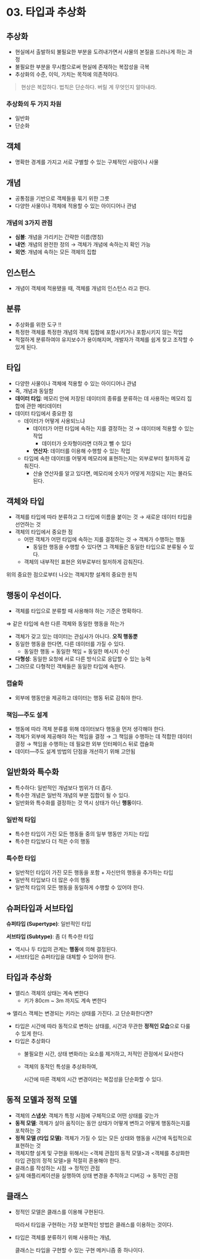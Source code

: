 # 03. 타입과 추상화

## 추상화

- 현실에서 출발하되 불필요한 부분을 도려내가면서 사물의 본질을 드러나게 하는 과정
- 불필요한 부분을 무시함으로써 현실에 존재하는 복잡성을 극복
- 추상화의 수준, 이익, 가치는 목적에 의존적이다.

> 현상은 복잡하다. 법칙은 단순하다. 버릴 게 무엇인지 알아내라.
> 

### 추상화의 두 가지 차원

- 일반화
- 단순화

## 객체

- 명확한 경계를 가지고 서로 구별할 수 있는 구체적인 사람이나 사물

## 개념

- 공통점을 기반으로 객체들을 묶기 위한 그릇
- 다양한 사물이나 객체에 적용할 수 있는 아이디어나 관념

### 개념의 3가지 관점

- **심볼**: 개념을 가리키는 간략한 이름(명칭)
- **내연**: 개념의 완전한 정의 → 객체가 개념에 속하는지 확인 가능
- **외연**: 개념에 속하는 모든 객체의 집합

## 인스턴스

- 개념이 객체에 적용됐을 때, 객체를 개념의 인스턴스 라고 한다.

## 분류

- 추상화를 위한 도구 !!
- 특정한 객체를 특정한 개념의 객체 집합에 포함시키거나 포함시키지 않는 작업
- 적절하게 분류하여야 유지보수가 용이해지며, 개발자가 객체를 쉽게 찾고 조작할 수 있게 된다.

## 타입

- 다양한 사물이나 객체에 적용할 수 있는 아이디어나 관념
- 즉, 개념과 동일함
- **데이터 타입**: 메모리 안에 저장된 데이터의 종류를 분류하는 데 사용하는 메모리 집합에 관한 메타데이터
- 데이터 타입에서 중요한 점
    - 데이터가 어떻게 사용되느냐
        - 데이터가 어떤 타입에 속하는 지를 결정하는 것 → 데이터에 적용할 수 있는 작업
            - 데이터가 숫자형이라면 더하고 뺄 수 있다
        - **연산자**: 데이터를 이용해 수행할 수 있는 작업
    - 타입에 속한 데이터를 어떻게 메모리에 표현하는지는 외부로부터 철저하게 감춰진다.
        - 산술 연산자를 알고 있다면, 메모리에 숫자가 어덯게 저장되는 지는 몰라도 된다.

## 객체와 타입

- 객체를 타입에 따라 분류하고 그 타입에 이름을 붙이는 것 → 새로운 데이터 타입을 선언하는 것
- 객체의 타입에서 중요한 점
    - 어떤 객체가 어떤 타입에 속하는 지를 결정하는 것 → 객체가 수행하는 행동
        - 동일한 행동을 수행할 수 있다면 그 객체들은 동일한 타입으로 분류될 수 있다.
    - 객체의 내부적인 표현은 외부로부터 철저하게 감춰진다.

위의 중요한 점으로부터 나오는 객체지향 설계의 중요한 원칙

## 행동이 우선이다.

- 객체를 타입으로 분류할 때 사용해야 하는 기준은 명확하다.

⇒ 같은 타입에 속한 다른 객체와 동일한 행동을 하는가

- 객체가 갖고 있는 데이터는 관심사가 아니다. **오직 행동뿐**
- 동일한 행동을 한다면, 다른 데이터를 가질 수 있다.
    - 동일한 행동 = 동일한 책임 = 동일한 메시지 수신
- **다형성**: 동일한 요청에 서로 다른 방식으로 응답할 수 있는 능력
- 그러므로 다형적인 객체들은 동일한 타입에 속한다.

### 캡슐화

- 외부에 행동만을 제공하고 데이터는 행동 뒤로 감춰야 한다.

### 책임—주도 설계

- 행동에 따라 객체 분류를 위해 데이터보다 행동을 먼저 생각해야 한다.
- 객체가 외부에 제공해야 하는 책임을 결정 → 그 책임을 수행하는 데 적합한 데이터 결정 → 책임을 수행하는 데 필요한 외부 인터페이스 뒤로 캡슐화
- 데이터—주도 설계 방법의 단점을 개선하기 위해 고안됨

## 일반화와 특수화

- 특수하다: 일반적인 개념보다 범위가 더 좁다.
- 특수한 개념은 일반적 개념의 부분 집합이 될 수 있다.
- 일반화와 특수화를 결정하는 것 역시 상태가 아닌 **행동**이다.

### 일반적 타입

- 특수한 타입이 가진 모든 행동들 중의 일부 행동만 가지는 타입
- 특수한 타입보다 더 적은 수의 행동

### 특수한 타입

- 일반적인 타입이 가진 모든 행동을 포함 + 자신만의 행동을 추가하는 타입
- 일반적 타입보다 더 많은 수의 행동
- 일반적 타입의 모든 행동을 동일하게 수행할 수 있어야 한다.

## 슈퍼타입과 서브타입

**슈퍼타입 (Supertype)**: 일반적인 타입

**서브타입 (Subtype)**: 좀 더 특수한 타입

- 역시나 두 타입의 관계는 **행동**에 의해 결정된다.
- 서브타입은 슈퍼타입을 대체할 수 있어야 한다.

## 타입과 추상화

- 앨리스 객체의 상태는 계속 변한다
    - 키가 80cm ~ 3m 까지도 계속 변한다

⇒ 앨리스 객체는 변경되는 키라는 상태를 가진다. 고 단순화한다면?

- 타입은 시간에 따라 동적으로 변하는 상태를, 시간과 무관한 **정적인 모습**으로 다룰 수 있게 한다.
- 타입은 추상화다
    - 불필요한 시간, 상태 변화라는 요소를 제거하고, 저적인 관점에서 묘사한다
    - 객체의 동적인 특성을 추상화하여,
        
        시간에 따른 객체의 시간 변경이라는 복잡성을 단순화할 수 있다.
        

## 동적 모델과 정적 모델

- 객체의 **스냅샷**: 객체가 특정 시점에 구체적으로 어떤 상태를 갖는가
- **동적 모델**: 객체가 살아 움직이는 동안 상태가 어떻게 변하고 어떻게 행동하는지를 포착하는 것
- **정적 모델 (타입 모델)**: 객체가 가질 수 있는 모든 상태와 행동을 시간에 독립적으로 표현하는 것
- 객체지향 설계 및 구현을 위해서는 <객체 관점의 동적 모델>과 <객체를 추상화한 타입 관점의 정적 모델>을 적절히 혼용해야 한다.
- 클래스를 작성하는 시점 → 정적인 관점
- 실제 애플리케이션을 실행하여 상태 변경을 추적하고 디버깅 → 동적인 관점

## 클래스

- 정적인 모델은 클래스를 이용해 구현된다.
    
    따라서 타입을 구현하는 가장 보편적인 방법은 클래스를 이용하는 것이다.
    
- 타입은 객체를 분류하기 위해 사용하는 개념,
    
    클래스는 타입을 구현할 수 있는 구현 메커니즘 중 하나이다.